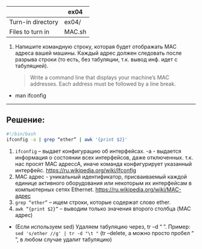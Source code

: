 | 			         |	ex04	          |
| ------------------ | -------------------|
| Turn-in directory  | 	ex04/	      	  |
| Files to turn in   | 	MAC.sh            |

1. Напишите командную строку, которая будет отображать MAC адреса вашей машины. Каждый адрес должен следовать после разрыва строки (то есть, без табуляции, т.к. вывод инф. идет с 	табуляцией).
   > Write a command line that displays your machine’s MAC addresses. Each address must be followed by a line break.

* man ifconfig

---

## Решение: ##

```bash
#!/bin/bash
ifconfig -a | grep “ether” | awk '{print $2}'
```

1. `ifconfig` – выдает конфигурацию об интерфейсах. -a - выдается информация о состоянии всех интерфейсов, даже отключенных. т.к. нас просят МАС адрессА, иначе команда конфигурирует указанный интерфейс. https://ru.wikipedia.org/wiki/Ifconfig
2. MAC адрес - уникальный идентификатор, присваиваемый каждой единице активного оборудования или некоторым их интерфейсам в компьютерных сетях Ethernet. https://ru.wikipedia.org/wiki/MAC-адрес
3. `grep “ether”` – ищем строки, которые содержат слово ether.
4. `awk “{print $2}”` – выводим только значения второго столбца (MAC адрес)

* (Если используем sed) Удаляем табуляцию через, tr –d “ ”. Пример: `sed 's/ether //g' | tr -d "\t "` (tr –delete, а можно просто пробел “ ”, в любом случае удалит табуляцию)